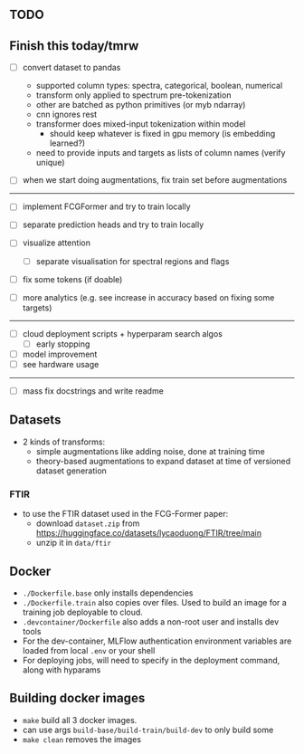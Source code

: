 ## TODO

Finish this today/tmrw
-----------------------------------------------------

- [ ] convert dataset to pandas
    - supported column types: spectra, categorical, boolean, numerical
    - transform only applied to spectrum pre-tokenization
    - other are batched as python primitives (or myb ndarray)
    - cnn ignores rest
    - transformer does mixed-input tokenization within model
        - should keep whatever is fixed in gpu memory (is embedding learned?)
    - need to provide inputs and targets as lists of column names (verify unique)

- [ ] when we start doing augmentations, fix train set before augmentations

------------------------------------------------------

- [ ] implement FCGFormer and try to train locally

- [ ] separate prediction heads and try to train locally

- [ ] visualize attention
    - [ ] separate visualisation for spectral regions and flags

- [ ] fix some tokens (if doable)

- [ ] more analytics (e.g. see increase in accuracy based on fixing some targets)

-------------------------------------------------------

- [ ] cloud deployment scripts + hyperparam search algos
    - [ ] early stopping
- [ ] model improvement
- [ ] see hardware usage

------------------------------------------------------

- [ ] mass fix docstrings and write readme


## Datasets
- 2 kinds of transforms:
    - simple augmentations like adding noise, done at training time
    - theory-based augmentations to expand dataset at time of versioned dataset generation

### FTIR
- to use the FTIR dataset used in the FCG-Former paper:
    - download `dataset.zip` from https://huggingface.co/datasets/lycaoduong/FTIR/tree/main 
    - unzip it in `data/ftir`

## Docker
- `./Dockerfile.base` only installs dependencies
- `./Dockerfile.train` also copies over files. Used to build an image for a training job deployable to cloud.
- `.devcontainer/Dockerfile` also adds a non-root user and installs dev tools
- For the dev-container, MLFlow authentication environment variables are loaded from local `.env` or your shell
- For deploying jobs, will need to specify in the deployment command, along with hyparams

## Building docker images
- `make` build all 3 docker images. 
- can use args `build-base/build-train/build-dev` to only build some
- `make clean` removes the images
